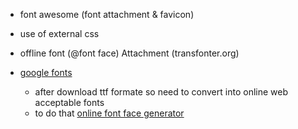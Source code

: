 - font awesome (font attachment & favicon)

- use of external css
- offline font (@font face) Attachment (transfonter.org)  
- [google fonts](https://fonts.google.com/) 
    - after download ttf formate so need to convert into online web acceptable fonts
    - to do that [online font face generator](https://transfonter.org/)